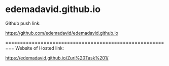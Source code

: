 # edemadavid.github.io

Github push link:

https://github.com/edemadavid/edemadavid.github.io


=========================================================
Website of Hosted link: 

https://edemadavid.github.io/Zuri%20Task%201/

